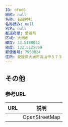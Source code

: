 ```yaml
---
ID: ofod6
総称: null
名称: 石鎚神社
名称読み: null
別名: null
都道府県: 愛媛県
区域: 大洲市
緯度: 33.5188032
経度: 132.5125089
郵便番号: 7950024
住所: 愛媛県大洲市高山甲５７３
---
```


## その他

### 参考URL

| URL | 説明          |
| --- | ------------- |
|     | OpenStreetMap |
